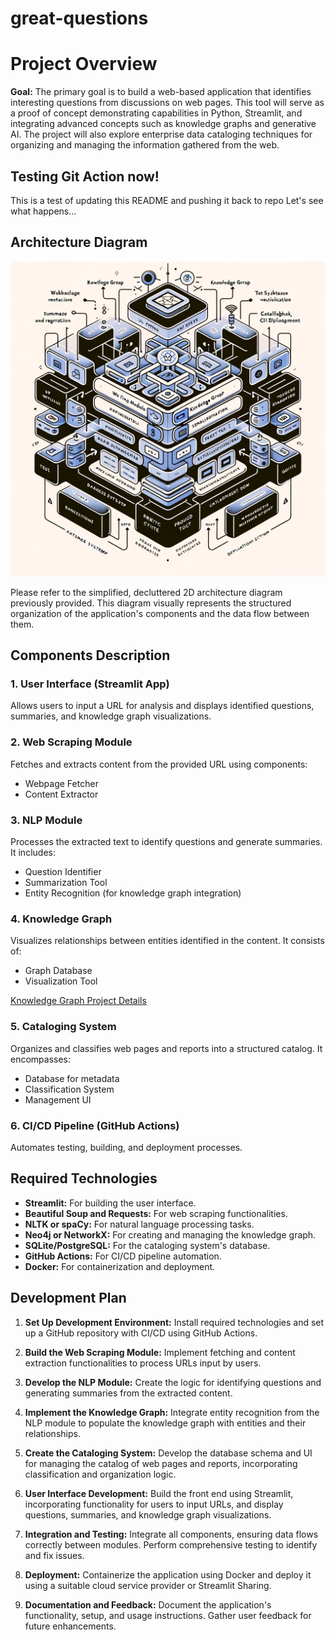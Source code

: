 # great-questions
# Project Overview

**Goal:** The primary goal is to build a web-based application that identifies interesting questions from discussions on web pages. This tool will serve as a proof of concept demonstrating capabilities in Python, Streamlit, and integrating advanced concepts such as knowledge graphs and generative AI. The project will also explore enterprise data cataloging techniques for organizing and managing the information gathered from the web.

## Testing Git Action now!

This is a test of updating this README and pushing it back to repo
Let's see what happens...

## Architecture Diagram

![Architecture Diagram](/images/gq-diag.webp)

Please refer to the simplified, decluttered 2D architecture diagram previously provided. This diagram visually represents the structured organization of the application's components and the data flow between them.

## Components Description

### 1. User Interface (Streamlit App)
Allows users to input a URL for analysis and displays identified questions, summaries, and knowledge graph visualizations.
   
### 2. Web Scraping Module
Fetches and extracts content from the provided URL using components:
   - Webpage Fetcher
   - Content Extractor

### 3. NLP Module
Processes the extracted text to identify questions and generate summaries. It includes:
   - Question Identifier
   - Summarization Tool
   - Entity Recognition (for knowledge graph integration)

### 4. Knowledge Graph
Visualizes relationships between entities identified in the content. It consists of:
   - Graph Database
   - Visualization Tool

[Knowledge Graph Project Details](subdirectory/PROJECT_DETAILS.md)

### 5. Cataloging System
Organizes and classifies web pages and reports into a structured catalog. It encompasses:
   - Database for metadata
   - Classification System
   - Management UI

### 6. CI/CD Pipeline (GitHub Actions)
Automates testing, building, and deployment processes.

## Required Technologies

- **Streamlit:** For building the user interface.
- **Beautiful Soup and Requests:** For web scraping functionalities.
- **NLTK or spaCy:** For natural language processing tasks.
- **Neo4j or NetworkX:** For creating and managing the knowledge graph.
- **SQLite/PostgreSQL:** For the cataloging system's database.
- **GitHub Actions:** For CI/CD pipeline automation.
- **Docker:** For containerization and deployment.

## Development Plan

1. **Set Up Development Environment:** Install required technologies and set up a GitHub repository with CI/CD using GitHub Actions.
   
2. **Build the Web Scraping Module:** Implement fetching and content extraction functionalities to process URLs input by users.

3. **Develop the NLP Module:** Create the logic for identifying questions and generating summaries from the extracted content.

4. **Implement the Knowledge Graph:** Integrate entity recognition from the NLP module to populate the knowledge graph with entities and their relationships.

5. **Create the Cataloging System:** Develop the database schema and UI for managing the catalog of web pages and reports, incorporating classification and organization logic.

6. **User Interface Development:** Build the front end using Streamlit, incorporating functionality for users to input URLs, and display questions, summaries, and knowledge graph visualizations.

7. **Integration and Testing:** Integrate all components, ensuring data flows correctly between modules. Perform comprehensive testing to identify and fix issues.

8. **Deployment:** Containerize the application using Docker and deploy it using a suitable cloud service provider or Streamlit Sharing.

9. **Documentation and Feedback:** Document the application's functionality, setup, and usage instructions. Gather user feedback for future enhancements.
